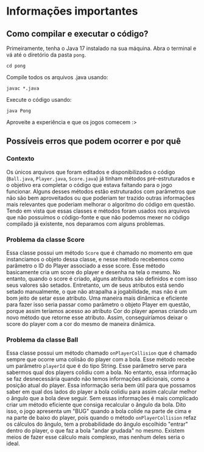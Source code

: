 # Informações importantes

## Como compilar e executar o código?

Primeiramente, tenha o Java 17 instalado na sua máquina.
Abra o terminal e vá até o diretório da pasta `pong`.
```
cd pong
```
Compile todos os arquivos .java usando:
```
javac *.java
```
Execute o código usando:
```
java Pong
```
Aproveite a experiência e que os jogos comecem :>

## Possíveis erros que podem ocorrer e por quê

### Contexto
Os únicos arquivos que foram editados e disponibilizados o código (`Ball.java`, `Player.java`, `Score.java`) já tinham métodos pré-estruturados e o objetivo era completar o código que estava faltando para o jogo funcionar.
Alguns desses métodos estão estruturados com parâmetros que não são bem aproveitados ou que poderiam ter trazido outras informações mais relevantes que poderiam melhorar o algoritmo do código em questão.
Tendo em vista que essas classes e métodos foram usados nos arquivos que não possuímos o código-fonte e que não podemos mexer no código compilado já existente, nos deparamos com alguns problemas.

### Problema da classe Score
Essa classe possui um método `Score` que é chamado no momento em que instanciamos o objeto dessa classe, e nesse método recebemos como parâmetro o ID do Player associado a esse score. Esse método basicamente cria um score do player e desenha na tela o mesmo. No entanto, quando o score é criado, alguns atributos são definidos e com isso seus valores são setados. Entretanto, um de seus atributos está sendo setado manualmente, o que não atrapalha a jogabilidade, mas não é um bom jeito de setar esse atributo.
Uma maneira mais dinâmica e eficiente para fazer isso seria passar como parâmetro o objeto Player em questão, porque assim teríamos acesso ao atributo Cor do player apenas criando um novo método que retorne esse atributo.
Assim, conseguiríamos deixar o score do player com a cor do mesmo de maneira dinâmica.

### Problema da classe Ball
Essa classe possui um método chamado `onPlayerCollision` que é chamado sempre que ocorre uma colisão do player com a bola.
Esse método recebe um parâmetro `playerId` que é do tipo String. Esse parâmetro serve para sabermos qual dos players colidiu com a bola.
No entanto, essa informação se faz desnecessária quando não temos informações adicionais, como a posição atual do player. Essa informação seria bem útil para que possamos saber em qual dos lados do player a bola colidiu para assim calcular melhor o ângulo que a bola deve seguir.
Sem essas informações é mais complicado criar um método eficiente que consiga recalcular o ângulo da bola.
Dito isso, o jogo apresenta um "BUG" quando a bola colide na parte de cima e na parte de baixo do player, pois quando o método `onPlayerCollision` refaz os cálculos do ângulo, tem a probabilidade do ângulo escolhido "entrar" dentro do player, o que faz a bola "andar grudada" no mesmo.
Existem meios de fazer esse cálculo mais complexo, mas nenhum deles seria o ideal.